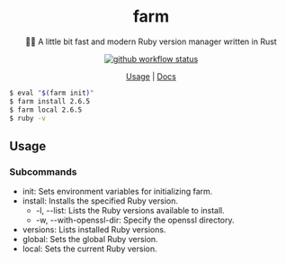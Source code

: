 <div align="center">

# farm

🏃‍♂️ A little bit fast and modern Ruby version manager written in Rust

[![github workflow status](https://img.shields.io/github/workflow/status/TaKO8Ki/farm/CI/main)](https://github.com/TaKO8Ki/farm/actions)

[Usage](##Usage) | [Docs](#)

</div>

```sh
$ eval "$(farm init)"
$ farm install 2.6.5
$ farm local 2.6.5
$ ruby -v
```

## Usage

### Subcommands

- init: Sets environment variables for initializing farm.
- install: Installs the specified Ruby version.
    - -l, --list: Lists the Ruby versions available to install.
    - -w, --with-openssl-dir: Specify the openssl directory.
- versions: Lists installed Ruby versions.
- global: Sets the global Ruby version.
- local: Sets the current Ruby version.
